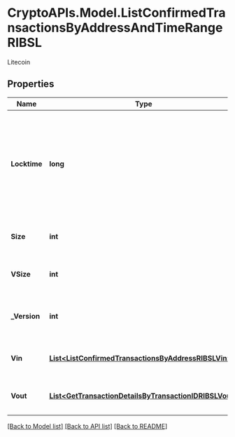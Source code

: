 # CryptoAPIs.Model.ListConfirmedTransactionsByAddressAndTimeRangeRIBSL
Litecoin

## Properties

Name | Type | Description | Notes
------------ | ------------- | ------------- | -------------
**Locktime** | **long** | Represents the locktime on the transaction on the specific blockchain, i.e. the blockheight at which the transaction is valid. | 
**Size** | **int** | Represents the total size of this transaction. | 
**VSize** | **int** | Represents the virtual size of this transaction. | 
**_Version** | **int** | Represents the transaction&#39;s version number. | 
**Vin** | [**List&lt;ListConfirmedTransactionsByAddressRIBSLVin&gt;**](ListConfirmedTransactionsByAddressRIBSLVin.md) | Represents the transaction inputs. | 
**Vout** | [**List&lt;GetTransactionDetailsByTransactionIDRIBSLVout&gt;**](GetTransactionDetailsByTransactionIDRIBSLVout.md) | Represents the transaction outputs. | 

[[Back to Model list]](../README.md#documentation-for-models) [[Back to API list]](../README.md#documentation-for-api-endpoints) [[Back to README]](../README.md)

